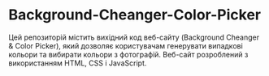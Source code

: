 # Background-Cheanger-Color-Picker
Цей репозиторій містить вихідний код веб-сайту (Background Cheanger &amp; Color Picker), який дозволяє користувачам генерувати випадкові кольори та вибирати кольори з фотографій. Веб-сайт розроблений з використанням HTML, CSS і JavaScript.
